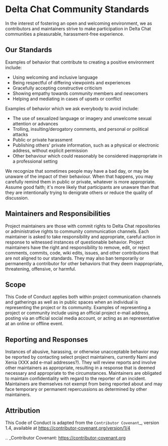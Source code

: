 # Delta Chat Community Standards

In the interest of fostering an open and welcoming environment, we as
contributors and maintainers strive to make participation in Delta Chat
communities a pleasurable, harassment-free experience.


## Our Standards

Examples of behavior that contribute to creating a positive environment include:

* Using welcoming and inclusive language
* Being respectful of differing viewpoints and experiences
* Gracefully accepting constructive criticism
* Showing empathy towards community members and newcomers
* Helping and mediating in cases of upsets or conflict

Examples of behavior which we ask everybody to avoid include:

* The use of sexualized language or imagery and unwelcome sexual attention or advances
* Trolling, insulting/derogatory comments, and personal or political attacks
* Public or private harassment
* Publishing others' private information, such as a physical or electronic
  address, without explicit permission
* Other behaviour which could reasonably be considered inappropriate in a
  professional setting

We recognize that sometimes people may have a bad day, or may be unaware of
the impact of their behaviour. When that happens, you may carefully remind
them in public or private, whatever is more appropriate. Assume good faith;
it's more likely that participants are unaware than that they are intentionally
trying to denigrate others or reduce the quality of discussion.


## Maintainers and Responsibilities

Project maintainers are those with commit rights to Delta Chat repositories or administrative rights to community communication channels.
Each maintainer is asked to take responsibility and appropriate, careful action
in response to witnessed instances of questionable behavior.
Project maintainers have the right and responsibility to remove, edit, or
reject comments, commits, code, wiki edits, issues, and other contributions
that are not aligned to our standards.
They may also ban temporarily or permanently a contributor for
other behaviors that they deem inappropriate, threatening, offensive, or harmful.

## Scope

This Code of Conduct applies both within project communication channels and
gatherings as well as in public spaces
when an individual is representing the project or its community. Examples of
representing a project or community include using an official project e-mail
address, posting via an official social media account, or acting as an
representative at an online or offline event.

## Reporting and Responses

Instances of abusive, harassing, or otherwise unacceptable behavior may be
reported by contacting select project maintainers, currently Nami and Xenia (XXX add e-mail addresses?).
They will review reports and involve other maintainers as appropriate,
resulting in a response that is deemed necessary and appropriate to the circumstances.
Maintainers are obligated to maintain confidentiality with regard to the reporter of an incident. Maintainers are themselves not exempt from being reported about and may face
temporary or permanent repercussions as determined by other maintainers.


## Attribution

This Code of Conduct is adapted from the `Contributor Covenant`_, version 1.4,
available at https://contributor-covenant.org/version/1/4

.. _Contributor Covenant: https://contributor-covenant.org

